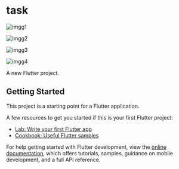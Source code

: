 # task
![imgg1](https://github.com/rohit0928/FlutterApiIntegration/assets/125487738/28f37cbe-3145-400b-abf6-87b515d144b4)


![imgg2](https://github.com/rohit0928/FlutterApiIntegration/assets/125487738/3d2edc94-3942-486d-a256-c5496da88b2e)

![imgg3](https://github.com/rohit0928/FlutterApiIntegration/assets/125487738/0f33c24d-6db2-4e64-a206-eb19d2d615c6)


![imgg4](https://github.com/rohit0928/FlutterApiIntegration/assets/125487738/07626fc1-de89-4967-a1a8-c99a4e2280f2)







A new Flutter project.

## Getting Started

This project is a starting point for a Flutter application.

A few resources to get you started if this is your first Flutter project:

- [Lab: Write your first Flutter app](https://docs.flutter.dev/get-started/codelab)
- [Cookbook: Useful Flutter samples](https://docs.flutter.dev/cookbook)

For help getting started with Flutter development, view the
[online documentation](https://docs.flutter.dev/), which offers tutorials,
samples, guidance on mobile development, and a full API reference.
